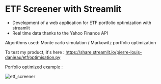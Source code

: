 # ETF Screener with Streamlit

- Development of a web application for ETF portfolio optimization with streamlit
- Real time data thanks to the Yahoo Finance API

Algorithms used: Monte carlo simulation / Markowitz portfolio optimization

To test my product, it's here : https://share.streamlit.io/pierre-louis-danieau/etf/optimisation.py

Porfolio optimized example : 

![etf_screener](https://user-images.githubusercontent.com/67114372/135210529-a004ba47-4922-4127-a9b3-1caa0a9709c6.PNG)
